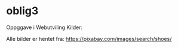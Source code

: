 # oblig3
 Oppggave i Webutviling 
Kilder: 

Alle bilder er hentet fra:
https://pixabay.com/images/search/shoes/

